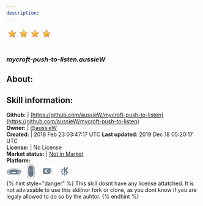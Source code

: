 ```yaml
---    
description:   
---    
```

![](../.gitbook/assets/star.png)![](../.gitbook/assets/star.png)![](../.gitbook/assets/star.png)![](../.gitbook/assets/star.png)  
#   
### _mycroft-push-to-listen.aussieW_  
## About:  


## Skill information:  
**Github:** | [https://github.com/aussieW/mycroft-push-to-listen](https://github.com/aussieW/mycroft-push-to-listen)  
**Owner:** | [@aussieW](https://github.com/aussieW)  
**Created:** | 2018 Feb 23 03:47:17 UTC  **Last updated:** 2019 Dec 18 05:20:17 UTC  
**License:** | No License  
**Market status:** | [Not in Market](https://market.mycroft.ai/skill/)  
**Platform:**  
 ![](../.gitbook/assets/mark-1-icon.png)  ![](../.gitbook/assets/mark-2-icon.png)  ![](../.gitbook/assets/picroft-icon.png)  ![](../.gitbook/assets/kde.png)   
{% hint style="danger" %}
This skill dosnt have any license attatched. It is not adviasable to use this skillnor fork or clone, as you dont know if you are legaly allowed to do so by the auhtor.
{% endhint %}
